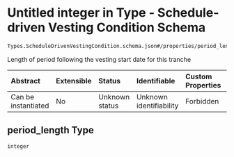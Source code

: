 # Untitled integer in Type - Schedule-driven Vesting Condition Schema

```txt
Types.ScheduleDrivenVestingCondition.schema.json#/properties/period_length
```

Length of period following the vesting start date for this tranche

| Abstract            | Extensible | Status         | Identifiable            | Custom Properties | Additional Properties | Access Restrictions | Defined In                                                                                                                        |
| :------------------ | :--------- | :------------- | :---------------------- | :---------------- | :-------------------- | :------------------ | :-------------------------------------------------------------------------------------------------------------------------------- |
| Can be instantiated | No         | Unknown status | Unknown identifiability | Forbidden         | Allowed               | none                | [ScheduleDrivenVestingCondition.schema.json\*](../schema/types/ScheduleDrivenVestingCondition.schema.json "open original schema") |

## period_length Type

`integer`
